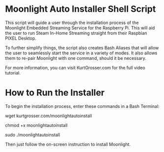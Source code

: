 # Moonlight Auto Installer Shell Script

This script will guide a user through the installation process of the Moonlight Embedded Streaming Service for the Raspberry Pi.
This will aid the user to run Steam In-Home Streaming straight from their Raspbian PIXEL Desktop.

To further simplify things, the script also creates Bash Aliases that will allow the user to seamlessly start the service in a variety of modes.
It also allows them to re-pair Moonlight with one command, should it be necessary.

For more information, you can visit KurtGrosser.com for the full video tutorial.


# How to Run the Installer

To begin the installation process, enter these commands in a Bash Terminal:

wget kurtgrosser.com/moonlightautoinstall

chmod +x moonlightautoinstall

sudo ./moonlightautoinstall

Then just follow the on-screen instruction to install Moonlight.
